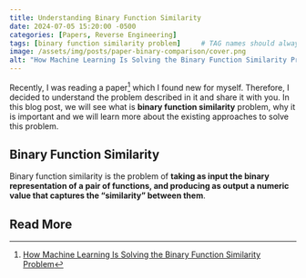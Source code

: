 ```yaml
---
title: Understanding Binary Function Similarity
date: 2024-07-05 15:20:00 -0500
categories: [Papers, Reverse Engineering]
tags: [binary function similarity problem]     # TAG names should always be lowercase
image: /assets/img/posts/paper-binary-comparison/cover.png
alt: "How Machine Learning Is Solving the Binary Function Similarity Problem?"
---
```

Recently, I was reading a paper[^footnote] which I found new for myself. Therefore, I decided to understand the problem described in it and share it with you. In this blog post, we will see what is **binary function similarity** problem, why it is important and we will learn more about the existing approaches to solve this problem.

## Binary Function Similarity
Binary function similarity is the problem of **taking as input the binary representation of a pair of functions, and producing as output a numeric value that captures the “similarity” between them**.

## Read More
[^footnote]: <a href="https://www.usenix.org/conference/usenixsecurity22/presentation/marcelli" target="_blank">How Machine Learning Is Solving the Binary Function Similarity Problem</a>
